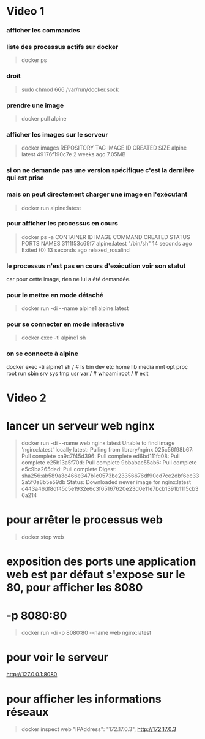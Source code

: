 
# Video 1
### afficher les commandes
### liste des processus actifs sur docker
> docker ps
### droit 
> sudo chmod 666 /var/run/docker.sock
### prendre une image 
> docker pull alpine
### afficher les images sur le serveur
> docker images
REPOSITORY   TAG       IMAGE ID       CREATED       SIZE
alpine       latest    49176f190c7e   2 weeks ago   7.05MB
### si on ne demande pas une version spécifique c'est la dernière qui est prise
### mais on peut directement charger une image en l'exécutant
> docker run alpine:latest
### pour afficher les processus en cours
> docker ps -a
CONTAINER ID   IMAGE           COMMAND     CREATED          STATUS                      PORTS     NAMES
3111f53c69f7   alpine:latest   "/bin/sh"   14 seconds ago   Exited (0) 13 seconds ago             relaxed_rosalind
### le processus n'est pas en cours d'exécution voir son statut
car pour cette image, rien ne lui a été demandée.
### pour le mettre en mode détaché
> docker run -di  --name alpine1 alpine:latest
### pour se connecter en mode interactive
> docker exec -ti alpine1 sh
### on se connecte à alpine 
docker exec -ti alpine1 sh
/ # ls
bin    dev    etc    home   lib    media  mnt    opt    proc   root   run    sbin   srv    sys    tmp    usr    var
/ # whoami
root
/ # exit
# Video 2
# lancer un serveur web nginx
> docker run -di --name web nginx:latest
Unable to find image 'nginx:latest' locally
latest: Pulling from library/nginx
025c56f98b67: Pull complete 
ca9c7f45d396: Pull complete 
ed6bd111fc08: Pull complete 
e25b13a5f70d: Pull complete 
9bbabac55ab6: Pull complete 
e5c9ba265ded: Pull complete 
Digest: sha256:ab589a3c466e347b1c0573be23356676df90cd7ce2dbf6ec332a5f0a8b5e59db
Status: Downloaded newer image for nginx:latest
c443a46df8df45c5e1932e6c3f65167620e23d0e11e7bcb1391b1115cb36a214
# pour arrêter le processus web
> docker stop web
# exposition des ports une application web est par défaut s'expose sur le 80, pour afficher les 8080 
# -p 8080:80  
> docker run -di -p 8080:80 --name web nginx:latest
# pour voir le serveur
http://127.0.0.1:8080
# pour afficher les informations réseaux
> docker inspect web
"IPAddress": "172.17.0.3",
http://172.17.0.3